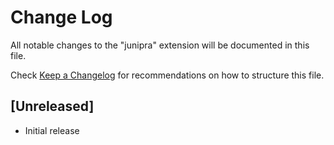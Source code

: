 # Change Log

All notable changes to the "junipra" extension will be documented in this file.

Check [Keep a Changelog](http://keepachangelog.com/) for recommendations on how to structure this file.

## [Unreleased]

- Initial release
